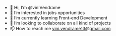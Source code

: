 - 👋 Hi, I’m @viniVendrame
- 👀 I’m interested in jobs opportunities
- 🌱 I’m currently learning Front-end Development
- 💞️ I’m looking to collaborate on all kind of projects
- 📫 How to reach me vini.vendrame13@gmail.com

<!---
viniVendrame/viniVendrame is a ✨ special ✨ repository because its `README.md` (this file) appears on your GitHub profile.
You can click the Preview link to take a look at your changes.
--->
